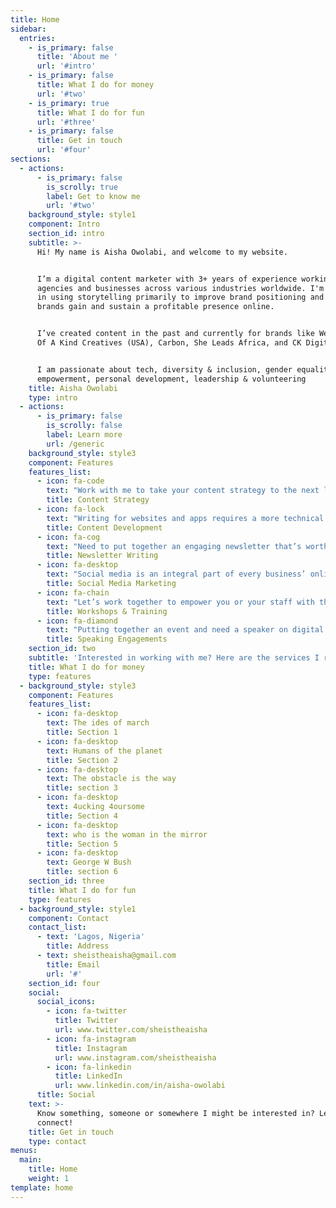 ```yaml
---
title: Home
sidebar:
  entries:
    - is_primary: false
      title: 'About me '
      url: '#intro'
    - is_primary: false
      title: What I do for money
      url: '#two'
    - is_primary: true
      title: What I do for fun
      url: '#three'
    - is_primary: false
      title: Get in touch
      url: '#four'
sections:
  - actions:
      - is_primary: false
        is_scrolly: true
        label: Get to know me
        url: '#two'
    background_style: style1
    component: Intro
    section_id: intro
    subtitle: >-
      Hi! My name is Aisha Owolabi, and welcome to my website. 


      I’m a digital content marketer with 3+ years of experience working with
      agencies and businesses across various industries worldwide. I'm skilful
      in using storytelling primarily to improve brand positioning and help
      brands gain and sustain a profitable presence online.


      I’ve created content in the past and currently for brands like Webcoupers,
      Of A Kind Creatives (USA), Carbon, She Leads Africa, and CK Digital. 


      I am passionate about tech, diversity & inclusion, gender equality, youth
      empowerment, personal development, leadership & volunteering
    title: Aisha Owolabi
    type: intro
  - actions:
      - is_primary: false
        is_scrolly: false
        label: Learn more
        url: /generic
    background_style: style3
    component: Features
    features_list:
      - icon: fa-code
        text: "Work with me to take your content strategy to the next level. I will leverage my copywriting, storytelling, analytics, and content delivery skills to develop compelling, world-class content strategies guaranteed to increase your ROI. \U0001F4C8"
        title: Content Strategy
      - icon: fa-lock
        text: "Writing for websites and apps requires a more technical understanding of the product along with knowledge of basic website design, marketing, SEO, brand, and user psychology. It is a blend of art and science and that is what I provide to my clients. Let’s create magic. \U0001F4DD"
        title: Content Development
      - icon: fa-cog
        text: "Need to put together an engaging newsletter that’s worth reading? Work with me to deliver relevant content to your audience periodically, and watch your subscriber list and open rates soar.  \U0001F4E8"
        title: Newsletter Writing
      - icon: fa-desktop
        text: "Social media is an integral part of every business’ online presence. Engage me to create a relevant and engaging content calendar to help your brand meet and exceed all its social media marketing goals. \U0001F4F1"
        title: Social Media Marketing
      - icon: fa-chain
        text: "Let’s work together to empower you or your staff with the skill sets needed to transform your products into profit and your services into sales. \U0001F469\U0001F3FE‍\U0001F3EB"
        title: Workshops & Training
      - icon: fa-diamond
        text: "Putting together an event and need a speaker on digital marketing? Reach out to me, and I’ll come by to share amazing digital nuggets with your audience. \U0001F3A4"
        title: Speaking Engagements
    section_id: two
    subtitle: 'Interested in working with me? Here are the services I render:'
    title: What I do for money
    type: features
  - background_style: style3
    component: Features
    features_list:
      - icon: fa-desktop
        text: The ides of march
        title: Section 1
      - icon: fa-desktop
        text: Humans of the planet
        title: Section 2
      - icon: fa-desktop
        text: The obstacle is the way
        title: section 3
      - icon: fa-desktop
        text: 4ucking 4oursome
        title: Section 4
      - icon: fa-desktop
        text: who is the woman in the mirror
        title: Section 5
      - icon: fa-desktop
        text: George W Bush
        title: section 6
    section_id: three
    title: What I do for fun
    type: features
  - background_style: style1
    component: Contact
    contact_list:
      - text: 'Lagos, Nigeria'
        title: Address
      - text: sheistheaisha@gmail.com
        title: Email
        url: '#'
    section_id: four
    social:
      social_icons:
        - icon: fa-twitter
          title: Twitter
          url: www.twitter.com/sheistheaisha
        - icon: fa-instagram
          title: Instagram
          url: www.instagram.com/sheistheaisha
        - icon: fa-linkedin
          title: LinkedIn
          url: www.linkedin.com/in/aisha-owolabi
      title: Social
    text: >-
      Know something, someone or somewhere I might be interested in? Let's
      connect!
    title: Get in touch
    type: contact
menus:
  main:
    title: Home
    weight: 1
template: home
---
```


